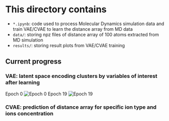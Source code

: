 # This directory contains
 - `*.ipynb`: code used to process Molecular Dynamics simulation data and train VAE/CVAE to learn the distance array from MD data
 - `data/`: storing npz files of distance array of 100 atoms extracted from MD simulation
 - `results/`: storing result plots from VAE/CVAE training 


## Current progress
### VAE: latent space encoding clusters by variables of interest after learning
Epoch 0
![Epoch 0](results/tsne_transformed_latent_space_epoch0.png)
Epoch 19
![Epoch 19](results/tsne_transformed_latent_space_epoch19.png)

### CVAE: prediction of distance array for specific ion type and ions concentration
